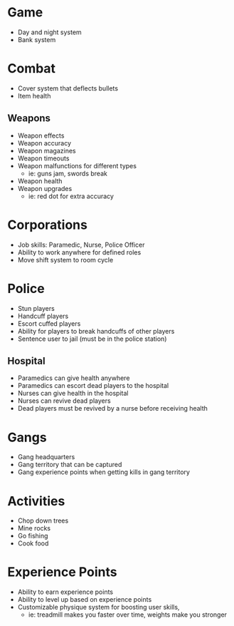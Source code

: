 # Game
- Day and night system
- Bank system

# Combat
- Cover system that deflects bullets 
- Item health

## Weapons
- Weapon effects
- Weapon accuracy
- Weapon magazines
- Weapon timeouts
- Weapon malfunctions for different types
    - ie: guns jam, swords break
- Weapon health
- Weapon upgrades
    - ie: red dot for extra accuracy

# Corporations
- Job skills: Paramedic, Nurse, Police Officer
- Ability to work anywhere for defined roles
- Move shift system to room cycle

# Police
- Stun players
- Handcuff players
- Escort cuffed players
- Ability for players to break handcuffs of other players
- Sentence user to jail (must be in the police station)

## Hospital
- Paramedics can give health anywhere
- Paramedics can escort dead players to the hospital
- Nurses can give health in the hospital
- Nurses can revive dead players
- Dead players must be revived by a nurse before receiving health 

# Gangs
- Gang headquarters
- Gang territory that can be captured
- Gang experience points when getting kills in gang territory

# Activities
- Chop down trees
- Mine rocks
- Go fishing
- Cook food

# Experience Points
- Ability to earn experience points
- Ability to level up based on experience points
- Customizable physique system for boosting user skills, 
  - ie: treadmill makes you faster over time, weights make you stronger